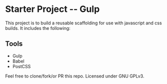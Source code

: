 # Starter Project -- Gulp

This project is to build a reusable scaffolding for use with javascript and css builds. It includes the following:

## Tools

- Gulp
- Babel
- PostCSS

Feel free to clone/fork/or PR this repo. Licensed under GNU GPLv3.